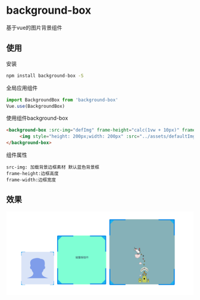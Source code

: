# background-box

基于vue的图片背景组件

## 使用

安装
``` bash
npm install background-box -S
```

全局应用组件
``` javascript
import BackgroundBox from 'background-box'
Vue.use(BackgroundBox)
```

使用组件background-box
``` html
<background-box :src-img="defImg" frame-height="calc(1vw + 10px)" frame-width="calc(1vw + 10px)">
     <img style="height: 200px;width: 200px" :src="../assets/defaultImg.png"/>
</background-box>
```

组件属性
```
src-img: 加载背景边框素材 默认蓝色背景框
frame-height:边框高度
frame-width:边框宽度

```

## 效果
![image](https://raw.githubusercontent.com/qq1060844713/background-box/master/screen.png)
